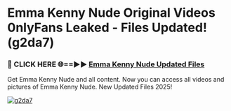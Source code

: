 # Emma Kenny Nude Original Videos 0nlyFans Leaked - Files Updated! (g2da7)

<h3>🔴 CLICK HERE 🌐==►► <a href="https://tinyurl.com/4mcuefdz" rel="nofollow">Emma Kenny Nude Updated Files</a></h3>

Get Emma Kenny Nude and all content. Now you can access all videos and pictures of Emma Kenny Nude. New Updated Files 2025!

[![g2da7](https://i.imgur.com/StAQSOY.gif)](https://tinyurl.com/4mcuefdz)
